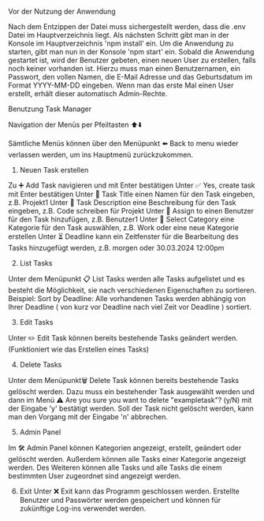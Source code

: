 Vor der Nutzung der Anwendung

Nach dem Entzippen der Datei muss sichergestellt werden, dass die .env Datei im Hauptverzeichnis liegt. 
Als nächsten Schritt gibt man in der Konsole im Hauptverzeichnis 'npm install' ein.
Um die Anwendung zu starten, gibt man nun in der Konsole 'npm start' ein.
Sobald die Anwendung gestartet ist, wird der Benutzer gebeten, einen neuen User zu erstellen, falls noch keiner vorhanden ist. 
Hierzu muss man einen Benutzernamen, ein Passwort, den vollen Namen, die E-Mail Adresse und das Geburtsdatum im Format YYYY-MM-DD eingeben. 
Wenn man das erste Mal einen User erstellt, erhält dieser automatisch Admin-Rechte.

Benutzung Task Manager 

Navigation der Menüs per Pfeiltasten ⬆️⬇️

Sämtliche Menüs können über den Menüpunkt ⬅️ Back to menu wieder verlassen werden, um ins Hauptmenü zurückzukommen.

1. Neuen Task erstellen

Zu ➕ Add Task navigieren und mit Enter bestätigen
Unter ✅ Yes, create task mit Enter bestätigen
Unter 📝 Task Title einen Namen für den Task eingeben, z.B. Projekt1
Unter 📄 Task Description eine Beschreibung für den Task eingeben, z.B. Code schreiben für Projekt
Unter 👤 Assign to einen Benutzer für den Task hinzufügen, z.B. Benutzer1 
Unter 📂 Select Category eine Kategorie für den Task auswählen, z.B. Work oder eine neue Kategorie erstellen
Unter ⏳ Deadline kann ein Zeitfenster für die Bearbeitung des Tasks hinzugefügt werden, z.B. morgen oder 30.03.2024 12:00pm 

2. List Tasks

Unter dem Menüpunkt 📋 List Tasks werden alle Tasks aufgelistet und es besteht die Möglichkeit, sie nach verschiedenen Eigenschaften zu sortieren.
Beispiel: Sort by Deadline: Alle vorhandenen Tasks werden abhängig von Ihrer Deadline ( von kurz vor Deadline nach viel Zeit vor Deadline ) sortiert. 

3. Edit Tasks 

Unter ✏️ Edit Task können bereits bestehende Tasks geändert werden. (Funktioniert wie das Erstellen eines Tasks)


4. Delete Tasks

Unter dem Menüpunkt🗑️ Delete Task können bereits bestehende Tasks gelöscht werden. 
Dazu muss ein bestehender Task ausgewählt werden und dann im Menü ⚠️ Are you sure you want to delete "exampletask"? (y/N) mit der Eingabe 'y' bestätigt werden. Soll der Task nicht gelöscht werden, kann man den Vorgang mit der Eingabe 'n' abbrechen.

5. Admin Panel

Im 🛠️ Admin Panel können Kategorien angezeigt, erstellt, geändert oder gelöscht werden.
Außerdem können alle Tasks einer Kategorie angezeigt werden.
Des Weiteren können alle Tasks und alle Tasks die einem bestimmten User zugeordnet sind angezeigt werden. 

6. Exit 
Unter ❌ Exit kann das Programm geschlossen werden. Erstellte Benutzer und Passwörter werden gespeichert und können für 
zukünftige Log-ins verwendet werden. 
